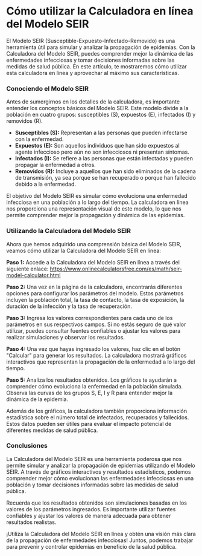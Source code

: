 Cómo utilizar la Calculadora en línea del Modelo SEIR
=====================================================

El Modelo SEIR (Susceptible-Expuesto-Infectado-Removido) es una herramienta útil para simular y analizar la propagación de epidemias. Con la Calculadora del Modelo SEIR, puedes comprender mejor la dinámica de las enfermedades infecciosas y tomar decisiones informadas sobre las medidas de salud pública. En este artículo, te mostraremos cómo utilizar esta calculadora en línea y aprovechar al máximo sus características.

### Conociendo el Modelo SEIR

Antes de sumergirnos en los detalles de la calculadora, es importante entender los conceptos básicos del Modelo SEIR. Este modelo divide a la población en cuatro grupos: susceptibles (S), expuestos (E), infectados (I) y removidos (R).

- **Susceptibles (S):** Representan a las personas que pueden infectarse con la enfermedad.
- **Expuestos (E):** Son aquellos individuos que han sido expuestos al agente infeccioso pero aún no son infecciosos ni presentan síntomas.
- **Infectados (I):** Se refiere a las personas que están infectadas y pueden propagar la enfermedad a otros.
- **Removidos (R):** Incluye a aquellos que han sido eliminados de la cadena de transmisión, ya sea porque se han recuperado o porque han fallecido debido a la enfermedad.

El objetivo del Modelo SEIR es simular cómo evoluciona una enfermedad infecciosa en una población a lo largo del tiempo. La calculadora en línea nos proporciona una representación visual de este modelo, lo que nos permite comprender mejor la propagación y dinámica de las epidemias.

### Utilizando la Calculadora del Modelo SEIR

Ahora que hemos adquirido una comprensión básica del Modelo SEIR, veamos cómo utilizar la Calculadora del Modelo SEIR en línea:

**Paso 1:** Accede a la Calculadora del Modelo SEIR en línea a través del siguiente enlace: <https://www.onlinecalculatorsfree.com/es/math/seir-model-calculator.html>

**Paso 2:** Una vez en la página de la calculadora, encontrarás diferentes opciones para configurar los parámetros del modelo. Estos parámetros incluyen la población total, la tasa de contacto, la tasa de exposición, la duración de la infección y la tasa de recuperación.

**Paso 3:** Ingresa los valores correspondientes para cada uno de los parámetros en sus respectivos campos. Si no estás seguro de qué valor utilizar, puedes consultar fuentes confiables o ajustar los valores para realizar simulaciones y observar los resultados.

**Paso 4:** Una vez que hayas ingresado los valores, haz clic en el botón "Calcular" para generar los resultados. La calculadora mostrará gráficos interactivos que representan la propagación de la enfermedad a lo largo del tiempo.

**Paso 5:** Analiza los resultados obtenidos. Los gráficos te ayudarán a comprender cómo evoluciona la enfermedad en la población simulada. Observa las curvas de los grupos S, E, I y R para entender mejor la dinámica de la epidemia.

Además de los gráficos, la calculadora también proporciona información estadística sobre el número total de infectados, recuperados y fallecidos. Estos datos pueden ser útiles para evaluar el impacto potencial de diferentes medidas de salud pública.

### Conclusiones

La Calculadora del Modelo SEIR es una herramienta poderosa que nos permite simular y analizar la propagación de epidemias utilizando el Modelo SEIR. A través de gráficos interactivos y resultados estadísticos, podemos comprender mejor cómo evolucionan las enfermedades infecciosas en una población y tomar decisiones informadas sobre las medidas de salud pública.

Recuerda que los resultados obtenidos son simulaciones basadas en los valores de los parámetros ingresados. Es importante utilizar fuentes confiables y ajustar los valores de manera adecuada para obtener resultados realistas.

¡Utiliza la Calculadora del Modelo SEIR en línea y obtén una visión más clara de la propagación de enfermedades infecciosas! Juntos, podemos trabajar para prevenir y controlar epidemias en beneficio de la salud pública.